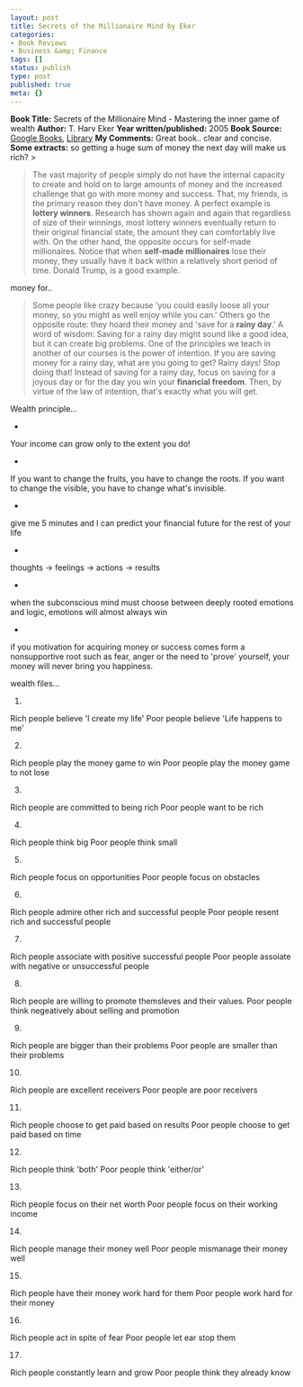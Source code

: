 ```yaml
---
layout: post
title: Secrets of the Millionaire Mind by Eker
categories:
- Book Reviews
- Business &amp; Finance
tags: []
status: publish
type: post
published: true
meta: {}
---
```

**Book Title:** Secrets of the Millionaire Mind - Mastering the inner game of wealth **Author:** T. Harv Eker **Year written/published:** 2005 **Book Source:** [Google Books](http://books.google.com/books?id=-MPFAAAACAAJ&dq=secrets+of+mind+eker), [Library](http://vistaweb.nlb.gov.sg/cgi-bin/cw_cgi?fullRecord+21382+3002+12784708+1+0) **My Comments:** Great book.. clear and concise. **Some extracts:** so getting a huge sum of money the next day will make us rich? >  

> The vast majority of people simply do not have the internal capacity to create and hold on to large amounts of money and the increased challenge that go with more money and success. That, my friends, is the primary reason they don't have money. A perfect example is **lottery winners**. Research has shown again and again that regardless of size of their winnings, most lottery winners eventually return to their original financial state, the amount they can comfortably live with. On the other hand, the opposite occurs for self-made millionaires. Notice that when **self-made millionaires** lose their money, they usually have it back within a relatively short period of time. Donald Trump, is a good example.

money for..

>  

> Some people like crazy because 'you could easily loose all your money, so you might as well enjoy while you can.' Others go the opposite route: they hoard their money and 'save for a **rainy day**.' A word of wisdom: Saving for a rainy day might sound like a good idea, but it can create big problems. One of the principles we teach in another of our courses is the power of intention. If you are saving money for a rainy day, what are you going to get? Rainy days! Stop doing that! Instead of saving for a rainy day, focus on saving for a joyous day or for the day you win your **financial freedom**. Then, by virtue of the law of intention, that's exactly what you will get.

Wealth principle...

-  

Your income can grow only to the extent you do!

-  

If you want to change the fruits, you have to change the roots. If you want to change the visible, you have to change what's invisible.

-  

give me 5 minutes and I can predict your financial future for the rest of your life

-  

thoughts -> feelings -> actions -> results

-  

when the subconscious mind must choose between deeply rooted emotions and logic, emotions will almost always win

-  

if you motivation for acquiring money or success comes form a nonsupportive root such as fear, anger or the need to 'prove' yourself, your money will never bring you happiness.

wealth files...

1.  

Rich people believe 'I create my life' Poor people believe 'Life happens to me'

2.  

Rich people play the money game to win Poor people play the money game to not lose

3.  

Rich people are committed to being rich Poor people want to be rich

4.  

Rich people think big Poor people think small

5.  

Rich people focus on opportunities Poor people focus on obstacles

6.  

Rich people admire other rich and successful people Poor people resent rich and successful people

7.  

Rich people associate with positive successful people Poor people assoiate with negative or unsuccessful people

8.  

Rich people are willing to promote themsleves and their values. Poor people think negeatively about selling and promotion

9.  

Rich people are bigger than their problems Poor people are smaller than their problems

10.  

Rich people are excellent receivers Poor people are poor receivers

11.  

Rich people choose to get paid based on results Poor people choose to get paid based on time

12.  

Rich people think 'both' Poor people think 'either/or'

13.  

Rich people focus on their net worth Poor people focus on their working income

14.  

Rich people manage their money well Poor people mismanage their money well

15.  

Rich people have their money work hard for them Poor people work hard for their money

16.  

Rich people act in spite of fear Poor people let ear stop them

17.  

Rich people constantly learn and grow Poor people think they already know

